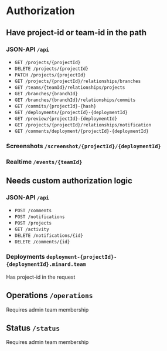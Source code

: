 # Authorization

## Have project-id or team-id in the path

### JSON-API `/api`

- `GET /projects/{projectId}`
- `DELETE /projects/{projectId}`
- `PATCH /projects/{projectId}`
- `GET /projects/{projectId}/relationships/branches`
- `GET /teams/{teamId}/relationships/projects`
- `GET /branches/{branchId}`
- `GET /branches/{branchId}/relationships/commits`
- `GET /commits/{projectId}-{hash}`
- `GET /deployments/{projectId}-{deploymentId}`
- `GET /preview/{projectId}-{deploymentId}`
- `GET /projects/{projectId}/relationships/notification`
- `GET /comments/deployment/{projectId}-{deploymentId}`

### Screenshots `/screenshot/{projectId}/{deploymentId}`

### Realtime `/events/{teamId}`

## Needs custom authorization logic

### JSON-API `/api`

- `POST /comments`
- `POST /notifications`
- `POST /projects`
- `GET /activity`
- `DELETE /notifications/{id}`
- `DELETE /comments/{id}`

### Deployments `deployment-{projectId}-{deploymentId}.minard.team` 
Has project-id in the request

## Operations `/operations`
Requires admin team membership

## Status `/status`
Requires admin team membership
